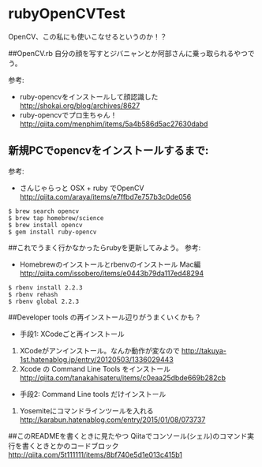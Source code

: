 # rubyOpenCVTest
OpenCV、この私にも使いこなせるというのか！？

##OpenCV.rb
自分の顔を写すとジバニャンとか阿部さんに乗っ取られるやつでう。

参考:
* ruby-opencvをインストールして顔認識した
http://shokai.org/blog/archives/8627
* ruby-opencvでプロ生ちゃん！
http://qiita.com/menphim/items/5a4b586d5ac27630dabd

## 新規PCでopencvをインストールするまで:
参考:
* さんじゃらっと OSX + ruby でOpenCV
http://qiita.com/araya/items/e7ffbd7e757b3c0de056

```bash:install_opencv
$ brew search opencv
$ brew tap homebrew/science
$ brew install opencv
$ gem install ruby-opencv
```

##これでうまく行かなかったらrubyを更新してみよう。
参考:
* Homebrewのインストールとrbenvのインストール Mac編
http://qiita.com/issobero/items/e0443b79da117ed48294

```bash:install_ruby_from_rbenv
$ rbenv install 2.2.3
$ rbenv rehash
$ rbenv global 2.2.3
```

##Developer tools の再インストール辺りがうまくいくかも？
* 手段1: XCodeごと再インストール
1. XCodeがアンインストール。なんか動作が変なので
http://takuya-1st.hatenablog.jp/entry/20120503/1336029443
2. Xcode の Command Line Tools をインストール
http://qiita.com/tanakahisateru/items/c0eaa25dbde669b282cb
* 手段2: Command Line tools だけインストール
1. Yosemiteにコマンドラインツールを入れる
http://karabun.hatenablog.com/entry/2015/01/08/073737

##このREADMEを書くときに見たやつ
Qiitaでコンソール(シェル)のコマンド実行を書くときとかのコードブロック
http://qiita.com/5t111111/items/8bf740e5d1e013c415b1


